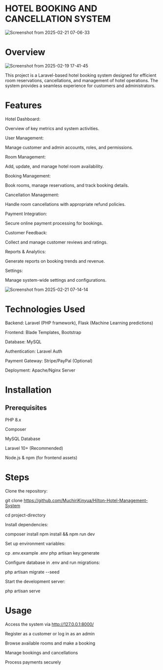 # HOTEL BOOKING AND CANCELLATION SYSTEM

![Screenshot from 2025-02-21 07-06-33](https://github.com/user-attachments/assets/5634ecc9-b2de-41de-b188-640af87e9725)

# Overview

![Screenshot from 2025-02-19 17-41-45](https://github.com/user-attachments/assets/16575d16-5f5a-4422-a9df-b8488956cceb)


This project is a Laravel-based hotel booking system designed for efficient room reservations, cancellations, and management of hotel operations. The system provides a seamless experience for customers and administrators.

# Features

Hotel Dashboard:

Overview of key metrics and system activities.

User Management:

Manage customer and admin accounts, roles, and permissions.

Room Management:

Add, update, and manage hotel room availability.

Booking Management:

Book rooms, manage reservations, and track booking details.

Cancellation Management:

Handle room cancellations with appropriate refund policies.

Payment Integration:

Secure online payment processing for bookings.

Customer Feedback:

Collect and manage customer reviews and ratings.

Reports & Analytics:

Generate reports on booking trends and revenue.

Settings:

Manage system-wide settings and configurations.

![Screenshot from 2025-02-21 07-14-14](https://github.com/user-attachments/assets/b749015c-8a46-430a-93d1-91beb63ca2f6)

# Technologies Used

Backend: Laravel (PHP framework), Flask (Machine Learning predictions)

Frontend: Blade Templates, Bootstrap

Database: MySQL

Authentication: Laravel Auth

Payment Gateway: Stripe/PayPal (Optional)

Deployment: Apache/Nginx Server

# Installation

## Prerequisites

PHP 8.x

Composer

MySQL Database

Laravel 10+ (Recommended)

Node.js & npm (for frontend assets)

# Steps

Clone the repository:

git clone https://github.com/MuchiriKinyua/Hilton-Hotel-Management-System

cd project-directory

Install dependencies:

composer install
npm install && npm run dev

Set up environment variables:

cp .env.example .env
php artisan key:generate

Configure database in .env and run migrations:

php artisan migrate --seed

Start the development server:

php artisan serve

# Usage

Access the system via http://127.0.0.1:8000/

Register as a customer or log in as an admin

Browse available rooms and make a booking

Manage bookings and cancellations

Process payments securely



